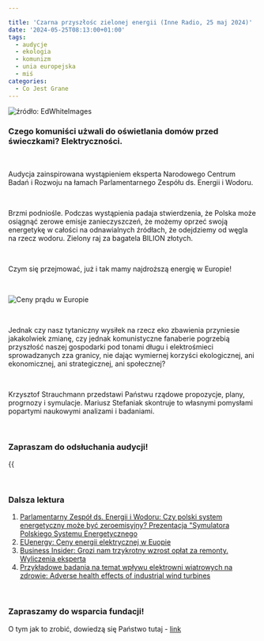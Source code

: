 ```yaml
---

title: 'Czarna przyszłośc zielonej energii (Inne Radio, 25 maj 2024)'
date: '2024-05-25T08:13:00+01:00'
tags:
  - audycje
  - ekologia
  - komunizm
  - unia europejska
  - miś
categories:
  - Co Jest Grane
---
```


![źródło: EdWhiteImages](/uploads/CJG_67_2024_05_25.jpg)

### Czego komuniści użwali do oświetlania domów przed świeczkami? Elektryczności.

<br>

Audycja zainspirowana wystąpieniem eksperta Narodowego Centrum Badań i Rozwoju na łamach Parlamentarnego Zespółu ds. Energii i Wodoru. 

<br>

Brzmi podniośle. Podczas wystąpienia padaja stwierdzenia, że Polska może osiągnąć zerowe emisje zanieczyszczeń, że możemy oprzeć swoją energetykę w całości na odnawialnych źródłach, że odejdziemy od węgla na rzecz wodoru. Zielony raj za bagatela BILION złotych.

<br>

Czym się przejmować, już i tak mamy najdroższą energię w Europie!

<br>

![Ceny prądu w Europie](/uploads/CJG_67_2024_05_25-wpis.jpg)

<br>

Jednak czy nasz tytaniczny wysiłek na rzecz eko zbawienia przyniesie jakakolwiek zmianę, czy jednak komunistyczne fanaberie pogrzebią przyszłość naszej gospodarki pod tonami długu i elektrośmieci sprowadzanych zza granicy, nie dając wymiernej korzyści ekologicznej, ani ekonomicznej, ani strategicznej, ani społecznej?

<br>

Krzysztof Strauchmann przedstawi Państwu rządowe propozycje, plany, progrnozy i symulacje. Mariusz Stefaniak skontruje to własnymi pomysłami popartymi naukowymi analizami i badaniami. 

<br>

### Zapraszam do odsłuchania audycji!

{{<audio src="audio/LONG CJG_67_2024_05_25.mp3" caption="Zapis audycji CJG, publikowanej na łamach Innego Radia Głuchołazy w dniu 25 maja 2024">}}

<br>

### Dalsza lektura

1. [Parlamentarny Zespół ds. Energii i Wodoru: Czy polski system energetyczny może być zeroemisyjny? Prezentacja "Symulatora Polskiego Systemu Energetycznego](https://sejm.gov.pl/Sejm10.nsf/transmisje_arch.xsp#7589E97E4A5F7D3CC1258B0F003B6BA7)
2. [EUenergy: Ceny energii elektrycznej w Euopie](https://euenergy.live/)
3. [Business Insider: Grozi nam trzykrotny wzrost opłat za remonty. Wyliczenia eksperta](https://businessinsider.com.pl/prawo/polakow-na-to-nie-stac-zarzadca-nieruchomosci-wyliczyl-ile-zaplacimy-za-dyrektywe/5m0flyl)
4. [Przykładowe badania na temat wpływu elektrowni wiatrowych na zdrowie: Adverse health effects of industrial wind turbines](https://www.ncbi.nlm.nih.gov/pmc/articles/PMC3653647/)

<br>

### Zapraszamy do wsparcia fundacji!
O tym jak to zrobić, dowiedzą się Państwo tutaj - [link](https://audycje.com.pl/posts/wsparcie/)